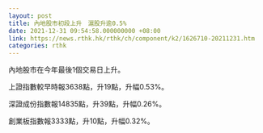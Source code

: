 ```yaml
---
layout: post
title: 內地股市初段上升　滬股升逾0.5%
date: 2021-12-31 09:54:58.000000000 +08:00
link: https://news.rthk.hk/rthk/ch/component/k2/1626710-20211231.htm
categories: rthk
---
```


內地股市在今年最後1個交易日上升。

上證指數較早時報3638點，升19點，升幅0.53%。

深證成份指數報14835點，升39點，升幅0.26%。

創業板指數報3333點，升10點，升幅0.32%。
